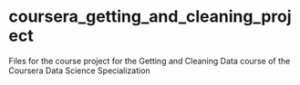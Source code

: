 # coursera_getting_and_cleaning_project
Files for the course project for the Getting and Cleaning Data course of the Coursera Data Science Specialization
